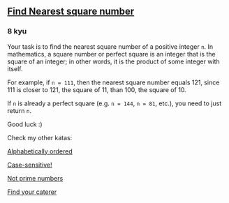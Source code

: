 <h2><a href=https://www.codewars.com/kata/5a805d8cafa10f8b930005ba/train/python target="_blank">Find Nearest square number</a></h2><h3>8 kyu</h3><p>Your task is to find the nearest square number of a positive integer <code>n</code>. In mathematics, a square number or perfect square is an integer that is the square of an integer; in other words, it is the product of some integer with itself.</p><p>For example, if <code>n = 111</code>, then the nearest square number equals 121, since 111 is closer to 121, the square of 11, than 100, the square of 10.</p><p>If <code>n</code> is already a perfect square (e.g. <code>n = 144</code>, <code>n = 81</code>,  etc.), you need to just return <code>n</code>.</p><p>Good luck :)</p><p>Check my other katas:</p><p><a href="https://www.codewars.com/kata/5a8059b1fd577709860000f6" data-turbolinks="false" target="_blank">Alphabetically ordered </a></p><p><a href="https://www.codewars.com/kata/5a805631ba1bb55b0c0000b8" data-turbolinks="false" target="_blank">Case-sensitive! </a></p><p><a href="https://www.codewars.com/kata/5a9a70cf5084d74ff90000f7" data-turbolinks="false" target="_blank">Not prime numbers </a></p><p><a href="https://www.codewars.com/kata/6402205dca1e64004b22b8de" data-turbolinks="false" target="_blank">Find your caterer </a></p>
